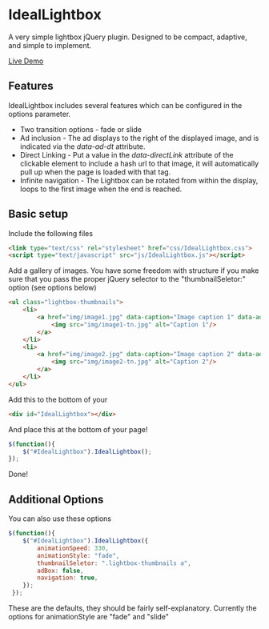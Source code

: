 # IdealLightbox
A very simple lightbox jQuery plugin. Designed to be compact, adaptive, and simple to implement.

[Live Demo](http://colepanike.github.io/IdealLightbox/demo/demo.html)

## Features
IdealLightbox includes several features which can be configured in the options parameter.

- Two transition options - fade or slide
- Ad inclusion - The ad displays to the right of the displayed image, and is indicated via the *data-ad-dt* attribute.
- Direct Linking - Put a value in the *data-directLink* attribute of the clickable element to include a hash url to that image, it will automatically pull up when the page is loaded with that tag.
- Infinite navigation - The Lightbox can be rotated from within the display, loops to the first image when the end is reached.

## Basic setup
Include the following files

```html
<link type="text/css" rel="stylesheet" href="css/IdealLightbox.css">
<script type="text/javascript" src="js/IdealLightbox.js"></script>
```

Add a gallery of images. You have some freedom with structure if you make sure that you pass the proper jQuery selector to the "thumbnailSeletor:" option (see options below)

```html
<ul class="lightbox-thumbnails">
	<li>
		<a href="img/image1.jpg" data-caption="Image caption 1" data-ad-dt="ads/ad1.gif" data-directLink="Image1">
			<img src="img/image1-tn.jpg" alt="Caption 1"/>
		</a>
	</li>
	<li>
		<a href="img/image2.jpg" data-caption="Image caption 2" data-ad-dt="ads/ad2.gif" data-directLink="Image2">
			<img src="img/image2-tn.jpg" alt="Caption 2"/>
		</a>
	</li>
</ul>
```

Add this to the bottom of your <body>

```html
<div id="IdealLightbox"></div>
```

And place this at the bottom of your page!

```js
$(function(){
    $("#IdealLightbox").IdealLightbox(); 
});
```

Done!

## Additional Options

You can also use these options

```js
$(function(){
	$("#IdealLightbox").IdealLightbox({
		animationSpeed: 330,
		animationStyle: "fade",
		thumbnailSeletor: ".lightbox-thumbnails a",
		adBox: false,
		navigation: true,
	}); 
 });
```

 These are the defaults, they should be fairly self-explanatory. 
Currently the options for animationStyle are "fade" and "slide"

